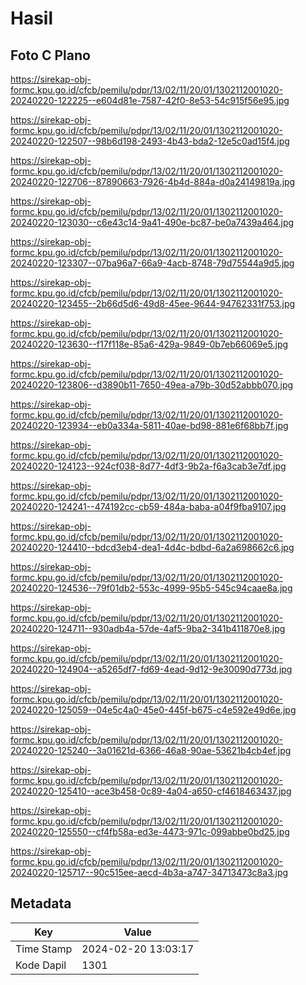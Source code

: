 # Hasil

## Foto C Plano

https://sirekap-obj-formc.kpu.go.id/cfcb/pemilu/pdpr/13/02/11/20/01/1302112001020-20240220-122225--e604d81e-7587-42f0-8e53-54c915f56e95.jpg

https://sirekap-obj-formc.kpu.go.id/cfcb/pemilu/pdpr/13/02/11/20/01/1302112001020-20240220-122507--98b6d198-2493-4b43-bda2-12e5c0ad15f4.jpg

https://sirekap-obj-formc.kpu.go.id/cfcb/pemilu/pdpr/13/02/11/20/01/1302112001020-20240220-122706--87890663-7926-4b4d-884a-d0a24149819a.jpg

https://sirekap-obj-formc.kpu.go.id/cfcb/pemilu/pdpr/13/02/11/20/01/1302112001020-20240220-123030--c6e43c14-9a41-490e-bc87-be0a7439a464.jpg

https://sirekap-obj-formc.kpu.go.id/cfcb/pemilu/pdpr/13/02/11/20/01/1302112001020-20240220-123307--07ba96a7-66a9-4acb-8748-79d75544a9d5.jpg

https://sirekap-obj-formc.kpu.go.id/cfcb/pemilu/pdpr/13/02/11/20/01/1302112001020-20240220-123455--2b66d5d6-49d8-45ee-9644-94762331f753.jpg

https://sirekap-obj-formc.kpu.go.id/cfcb/pemilu/pdpr/13/02/11/20/01/1302112001020-20240220-123630--f17f118e-85a6-429a-9849-0b7eb66069e5.jpg

https://sirekap-obj-formc.kpu.go.id/cfcb/pemilu/pdpr/13/02/11/20/01/1302112001020-20240220-123806--d3890b11-7650-49ea-a79b-30d52abbb070.jpg

https://sirekap-obj-formc.kpu.go.id/cfcb/pemilu/pdpr/13/02/11/20/01/1302112001020-20240220-123934--eb0a334a-5811-40ae-bd98-881e6f68bb7f.jpg

https://sirekap-obj-formc.kpu.go.id/cfcb/pemilu/pdpr/13/02/11/20/01/1302112001020-20240220-124123--924cf038-8d77-4df3-9b2a-f6a3cab3e7df.jpg

https://sirekap-obj-formc.kpu.go.id/cfcb/pemilu/pdpr/13/02/11/20/01/1302112001020-20240220-124241--474192cc-cb59-484a-baba-a04f9fba9107.jpg

https://sirekap-obj-formc.kpu.go.id/cfcb/pemilu/pdpr/13/02/11/20/01/1302112001020-20240220-124410--bdcd3eb4-dea1-4d4c-bdbd-6a2a698662c6.jpg

https://sirekap-obj-formc.kpu.go.id/cfcb/pemilu/pdpr/13/02/11/20/01/1302112001020-20240220-124536--79f01db2-553c-4999-95b5-545c94caae8a.jpg

https://sirekap-obj-formc.kpu.go.id/cfcb/pemilu/pdpr/13/02/11/20/01/1302112001020-20240220-124711--930adb4a-57de-4af5-9ba2-341b411870e8.jpg

https://sirekap-obj-formc.kpu.go.id/cfcb/pemilu/pdpr/13/02/11/20/01/1302112001020-20240220-124904--a5265df7-fd69-4ead-9d12-9e30090d773d.jpg

https://sirekap-obj-formc.kpu.go.id/cfcb/pemilu/pdpr/13/02/11/20/01/1302112001020-20240220-125059--04e5c4a0-45e0-445f-b675-c4e592e49d6e.jpg

https://sirekap-obj-formc.kpu.go.id/cfcb/pemilu/pdpr/13/02/11/20/01/1302112001020-20240220-125240--3a01621d-6366-46a8-90ae-53621b4cb4ef.jpg

https://sirekap-obj-formc.kpu.go.id/cfcb/pemilu/pdpr/13/02/11/20/01/1302112001020-20240220-125410--ace3b458-0c89-4a04-a650-cf4618463437.jpg

https://sirekap-obj-formc.kpu.go.id/cfcb/pemilu/pdpr/13/02/11/20/01/1302112001020-20240220-125550--cf4fb58a-ed3e-4473-971c-099abbe0bd25.jpg

https://sirekap-obj-formc.kpu.go.id/cfcb/pemilu/pdpr/13/02/11/20/01/1302112001020-20240220-125717--90c515ee-aecd-4b3a-a747-34713473c8a3.jpg


## Metadata

| Key        | Value               |
| ---------- | ------------------- |
| Time Stamp | 2024-02-20 13:03:17 |
| Kode Dapil | 1301                |



